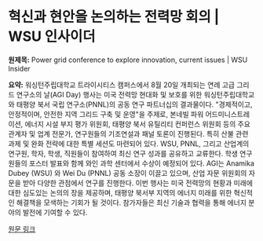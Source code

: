 # 혁신과 현안을 논의하는 전력망 회의 | WSU 인사이더

**원제목:** Power grid conference to explore innovation, current issues | WSU Insider

**요약:** 워싱턴주립대학교 트라이시티스 캠퍼스에서 8월 20일 개최되는 연례 고급 그리드 연구소의 날(AGI Day) 행사는 미국 전력망 현대화 및 보호를 위한 워싱턴주립대학교와 태평양 북서 국립 연구소(PNNL)의 공동 연구 파트너십의 결과물이다.  "경제적이고, 안정적이며, 안전한 지역 그리드 구축 및 운영"을 주제로, 본네빌 파워 어드미니스트레이션, 에너지 시설 부지 평가 위원회, 태평양 북서 유틸리티 컨퍼런스 위원회 등의 주요 관계자 및 업계 전문가, 연구원들의 기조연설과 패널 토론이 진행된다. 특히 산불 관련 과제 및 완화 전략에 대한 특별 세션도 마련되어 있다.  WSU, PNNL, 그리고 산업계의 연구원, 학자, 학생, 직원들이 참여하여 최신 연구 성과를 공유하고 교류한다.  학생 연구원들의 포스터 발표와 함께 와인 과학 센터에서 수상이 예정되어 있다.  AGI는  Anamika Dubey (WSU) 와 Wei Du (PNNL) 공동 소장이 이끌고 있으며, 산업 자문 위원회의 자문을 받아 다양한 관점에서 연구를 진행한다. 이번 행사는  미국 전력망의 현황과 미래에 대한 심도있는 논의의 장을 제공하며,  태평양 북서부 지역의 에너지 미래를 위한 혁신적인 해결책을 모색하는 기회가 될 것이다.  참가자들은 최신 기술과 협력을 통해 에너지 분야의 발전에 기여할 수 있다.

[원문 링크](https://news.wsu.edu/news/2025/07/23/power-grid-conference-to-explore-innovation-current-issues/)
